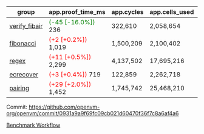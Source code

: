| group | app.proof_time_ms | app.cycles | app.cells_used | leaf.proof_time_ms | leaf.cycles | leaf.cells_used |
| -- | -- | -- | -- | -- | -- | -- |
| [verify_fibair](https://github.com/openvm-org/openvm/blob/benchmark-results/benchmarks-pr/2169/verify_fibair-0931a9a9f69fc09cb021d60470f36f7c8a6af4a6.md) |<span style='color: green'>(-45 [-16.0%])</span> 236 |  322,610 |  2,058,654 |- | - | - |
| [fibonacci](https://github.com/openvm-org/openvm/blob/benchmark-results/benchmarks-pr/2169/fibonacci-0931a9a9f69fc09cb021d60470f36f7c8a6af4a6.md) |<span style='color: red'>(+2 [+0.2%])</span> 1,019 |  1,500,209 |  2,100,402 |- | - | - |
| [regex](https://github.com/openvm-org/openvm/blob/benchmark-results/benchmarks-pr/2169/regex-0931a9a9f69fc09cb021d60470f36f7c8a6af4a6.md) |<span style='color: red'>(+11 [+0.5%])</span> 2,299 |  4,137,502 |  17,695,216 |- | - | - |
| [ecrecover](https://github.com/openvm-org/openvm/blob/benchmark-results/benchmarks-pr/2169/ecrecover-0931a9a9f69fc09cb021d60470f36f7c8a6af4a6.md) |<span style='color: red'>(+3 [+0.4%])</span> 719 |  122,859 |  2,262,718 |- | - | - |
| [pairing](https://github.com/openvm-org/openvm/blob/benchmark-results/benchmarks-pr/2169/pairing-0931a9a9f69fc09cb021d60470f36f7c8a6af4a6.md) |<span style='color: red'>(+29 [+2.0%])</span> 1,452 |  1,745,742 |  25,468,210 |- | - | - |


Commit: https://github.com/openvm-org/openvm/commit/0931a9a9f69fc09cb021d60470f36f7c8a6af4a6

[Benchmark Workflow](https://github.com/openvm-org/openvm/actions/runs/18605077316)
